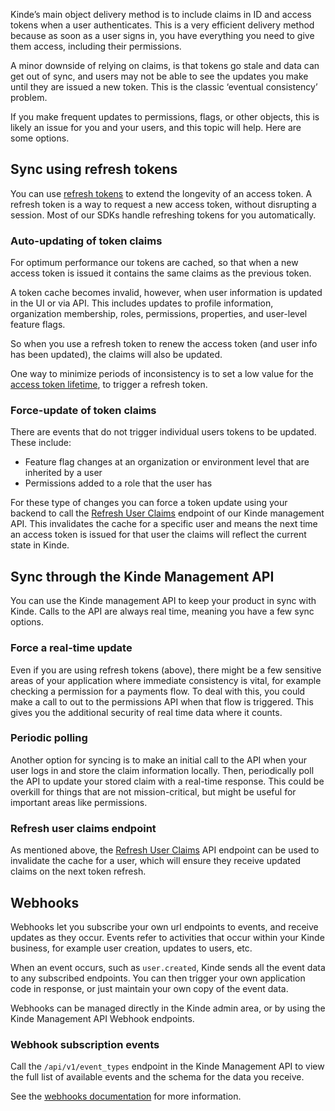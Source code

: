 
Kinde’s main object delivery method is to include claims in ID and access tokens when a user authenticates. This is a very efficient delivery method because as soon as a user signs in, you have everything you need to give them access, including their permissions.

A minor downside of relying on claims, is that tokens go stale and data can get out of sync, and users may not be able to see the updates you make until they are issued a new token. This is the classic ‘eventual consistency’ problem.

If you make frequent updates to permissions, flags, or other objects, this is likely an issue for you and your users, and this topic will help. Here are some options.

## Sync using refresh tokens

You can use [refresh tokens](/build/tokens/refresh-tokens/) to extend the longevity of an access token. A refresh token is a way to request a new access token, without disrupting a session. Most of our SDKs handle refreshing tokens for you automatically.

### Auto-updating of token claims

For optimum performance our tokens are cached, so that when a new access token is issued it contains the same claims as the previous token.

A token cache becomes invalid, however, when user information is updated in the UI or via API. This includes updates to profile information, organization membership, roles, permissions, properties, and user-level feature flags.

So when you use a refresh token to renew the access token (and user info has been updated), the claims will also be updated.

One way to minimize periods of inconsistency is to set a low value for the [access token lifetime](/build/tokens/configure-tokens/), to trigger a refresh token.

### Force-update of token claims

There are events that do not trigger individual users tokens to be updated. These include:

- Feature flag changes at an organization or environment level that are inherited by a user
- Permissions added to a role that the user has

For these type of changes you can force a token update using your backend to call the [Refresh User Claims](/kinde-apis/management#tag/users/post/api/v1/users/{user_id}/refresh_claims) endpoint of our Kinde management API. This invalidates the cache for a specific user and means the next time an access token is issued for that user the claims will reflect the current state in Kinde.

## Sync through the Kinde Management API

You can use the Kinde management API to keep your product in sync with Kinde. Calls to the API are always real time, meaning you have a few sync options.

### Force a real-time update

Even if you are using refresh tokens (above), there might be a few sensitive areas of your application where immediate consistency is vital, for example checking a permission for a payments flow. To deal with this, you could make a call to out to the permissions API when that flow is triggered. This gives you the additional security of real time data where it counts.

### Periodic polling

Another option for syncing is to make an initial call to the API when your user logs in and store the claim information locally. Then, periodically poll the API to update your stored claim with a real-time response. This could be overkill for things that are not mission-critical, but might be useful for important areas like permissions.

### Refresh user claims endpoint

As mentioned above, the [Refresh User Claims](/kinde-apis/management#tag/users/post/api/v1/users/{user_id}/refresh_claims) API endpoint can be used to invalidate the cache for a user, which will ensure they receive updated claims on the next token refresh.

## Webhooks

Webhooks let you subscribe your own url endpoints to events, and receive updates as they occur. Events refer to activities that occur within your Kinde business, for example user creation, updates to users, etc.

When an event occurs, such as `user.created`, Kinde sends all the event data to any subscribed endpoints. You can then trigger your own application code in response, or just maintain your own copy of the event data.

Webhooks can be managed directly in the Kinde admin area, or by using the Kinde Management API Webhook endpoints.

### Webhook subscription events

Call the `/api/v1/event_types` endpoint in the Kinde Management API to view the full list of available events and the schema for the data you receive.

See the [webhooks documentation](/integrate/webhooks/about-webhooks/) for more information.
